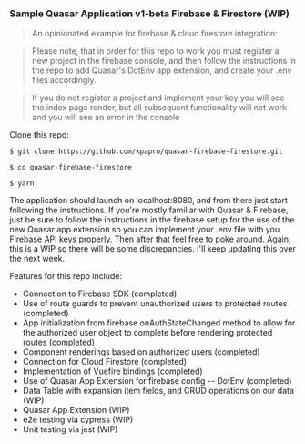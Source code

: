 ### Sample Quasar Application v1-beta Firebase & Firestore (WIP)

> An opinionated example for firebase & cloud firestore integration:

> Please note, that in order for this repo to work you must register a new project in the firebase console, and then follow the instructions in the repo to add Quasar's DotEnv app extension, and create your .env files accordingly.

> If you do not register a project and implement your key you will see the index page render, but all subsequent functionality will not work and you will see an error in the console

Clone this repo:

`$ git clone https://github.com/kpapro/quasar-firebase-firestore.git`

`$ cd quasar-firebase-firestore`

`$ yarn`

The application should launch on localhost:8080, and from there just start following the instructions. If you're mostly familiar with Quasar & Firebase, just be sure to follow the instructions in the firebase setup for the use of the new Quasar app extension so you can implement your .env file with you Firebase API keys properly. Then after that feel free to poke around. Again, this is a WIP so there will be some discrepancies. I'll keep updating this over the next week.

 Features for this repo include:

- Connection to Firebase SDK (completed)
- Use of route guards to prevent unauthorized users to protected routes (completed)
- App initialization from firebase onAuthStateChanged method to allow for the authorized user object to complete before rendering protected routes (completed)
- Component renderings based on authorized users (completed)
- Connection for Cloud Firestore (completed)
- Implementation of Vuefire bindings (completed)
- Use of Quasar App Extension for firebase config -- DotEnv (completed)
- Data Table with expansion item fields, and CRUD operations on our data (WIP)
- Quasar App Extension (WIP)
- e2e testing via cypress (WIP)
- Unit testing via jest (WIP)
